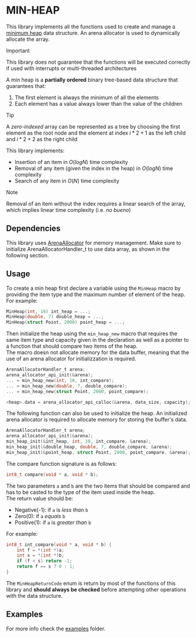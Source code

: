 # MIN-HEAP

This library implements all the functions used to create and manage a [minimum heap](https://it.wikipedia.org/wiki/Heap_(struttura_dati))
data structure. An arena allocator is used to dynamically allocate the array.

> [!IMPORTANT]
> This library does not guarantee that the functions will be executed correctly
> if used with interrupts or multi-threaded architectures

A min heap is a **partially ordered** binary tree-based data structure that guarantees that:
1. The first element is always the minimum of all the elements
2. Each element has a value always lower than the value of the children

> [!TIP]
> A *zero-indexed* array can be represented as a tree by choosing the first element as the root node
> and the element at index $i * 2 + 1$ as the left child and $i * 2 + 2$ as the right child

This library implements:
- Insertion of an item in $O(log N)$ time complexity
- Removal of any item (given the index in the heap) in $O(log N)$ time complexity
- Search of any item in $O(N)$ time complexity

> [!NOTE]
> Removal of an item without the index requires a linear search of the array,
> which implies linear time complexity (i.e. *no bueno*)

## Dependencies

This library uses [ArenaAllocator](https://github.com/eagletrt/libarena-allocator-sw.git) for memory management. Make sure to initialize ArenaAllocatorHandler_t to use data array, as shown in the following section.

## Usage

To create a min heap first declare a variable using the `MinHeap` macro
by providing the item type and the maximum number of element of the heap. \
For example:
```c
MinHeap(int, 10) int_heap = ...;
MinHeap(double, 7) double_heap = ...;
MinHeap(struct Point, 2000) point_heap = ...;
```

Then initialize the heap using the `min_heap_new` macro that requires the same item type
and capacity given in the declaration as well as a pointer to a function that should compare
two items of the heap.<br/>
The macro doesn not allocate memory for the data buffer, meaning that the use of an arena allocator for initializzation is required.

```c
ArenaAllocatorHandler_t arena;
arena_allocator_api_init(&arena);
... = min_heap_new(int, 10, int_compare);
... = min_heap_new(double, 7, double_compare);
... = min_heap_new(struct Point, 2000, point_compare);

<heap>.data = arena_allocator_api_calloc(&arena, data_size, capacity);
```

The following function can also be used to initialize the heap. An initialized arena allocator is required to allocate memory for storing the buffer's data.
```c
ArenaAllocatorHandler_t arena;
arena_allocator_api_init(&arena);
min_heap_init(&int_heap, int, 10, int_compare, &arena);
min_heap_init(&double_heap, double, 7, double_compare, &arena);
min_heap_init(&point_heap, struct Point, 2000, point_compare, &arena);
```

The compare function signature is as follows:
```c
int8_t compare(void * a, void * b);
```

The two parameters `a` and `b` are the two items that should be compared and has to
be casted to the type of the item used inside the heap. \
The return value should be:
- Negative(-1): if `a` is *less than* `b`
- Zero(0): if `a` *equals* `b`
- Positive(1): if `a` is *greater than* `b`

For example:
```c
int8_t int_compare(void * a, void * b) {
    int f = *(int *)a;
    int s = *(int *)b;
    if (f < s) return -1;
    return f == s ? 0 : 1;
}
```

The `MinHeapReturnCode` enum is return by most of the functions of this library
and **should always be checked** before attempting other operations with the data structure.

## Examples

For more info check the [examples](./examples/) folder.